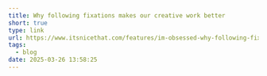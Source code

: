```yaml
---
title: Why following fixations makes our creative work better
short: true
type: link
url: https://www.itsnicethat.com/features/im-obsessed-why-following-fixations-makes-our-creative-work-better-creative-industry-240325
tags:
  - blog
date: 2025-03-26 13:58:25
---
```


